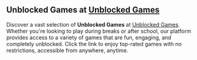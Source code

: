 <h2>Unblocked Games at <a href="https://sites.google.com/view/unbanned-games/">Unblocked Games</a></h2>
<p>Discover a vast selection of <strong>Unblocked Games</strong> at <a href="https://sites.google.com/view/unbanned-games/">Unblocked Games</a>. Whether you're looking to play during breaks or after school, our platform provides access to a variety of games that are fun, engaging, and completely unblocked. Click the link to enjoy top-rated games with no restrictions, accessible from anywhere, anytime.</p>
